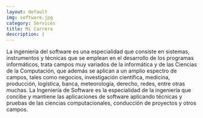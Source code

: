 ```yaml
---
layout: default
img: software.jpg
category: Services
title: Mi Carrera
description: |
---
```

La ingeniería del software es una especialidad que consiste en sistemas, instrumentos y técnicas que se emplean en el desarrollo de los programas informáticos, trata campos muy variados de la informática y de las Ciencias de la Computación, que además se aplican a un amplio espectro de campos, tales como negocios, investigación científica, medicina, producción, logística, banca, meteorología, derecho, redes, entre otras muchas. La Ingeniería de Software es la especialidad de la ingeniería que concibe y mantiene las aplicaciones de software aplicando técnicas  y pruebas de las ciencias computacionales, conducción de proyectos y otros campos.
